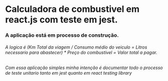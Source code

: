 # Calculadora de combustivel em react.js com teste em jest.

### A aplicação está em processo de construção.

###### A logica é (Km Total da viagem / Consumo médio do veiculo = Litros necessario para abastecer) * Preço do combustivel = Valor total a pagar.

###### Com essa aplicação simples minha intenção é documentar todo o processo de teste unitario tanto em jest quanto em react testing library
